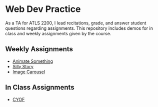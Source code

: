 # Web Dev Practice
As a TA for ATLS 2200, I lead recitations, grade, and answer student questions regarding assignments. This repository includes demos for in class and weekly assignments given by the course. 
## Weekly Assignments 
* [Animate Something](https://gibo8481.github.io/Intro-to-Web/animate-something/wa8.html)
* [Silly Story](https://gibo8481.github.io/Intro-to-Web/silly-story/wa10.html)
* [Image Carousel](https://gibo8481.github.io/Intro-to-Web/image-carousel/gallery-start/wa11.html)
## In Class Assignments
* [CYOF](https://gibo8481.github.io/Intro-to-Web/cyof/function-start.html)
